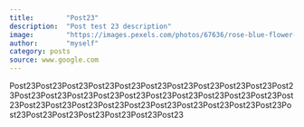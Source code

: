 ```yaml
---
title:        "Post23"
description:  "Post test 23 description"
image:        "https://images.pexels.com/photos/67636/rose-blue-flower-rose-blooms-67636.jpeg?auto=compress&cs=tinysrgb&dpr=1&w=500"
author:       "myself"
category: posts
source: www.google.com
---
```


Post23Post23Post23Post23Post23Post23Post23Post23Post23Post23Post23Post23Post23Post23Post23Post23Post23Post23Post23Post23Post23Post23Post23Post23Post23Post23Post23Post23Post23Post23Post23Post23Post23Post23Post23Post23Post23Post23Post23